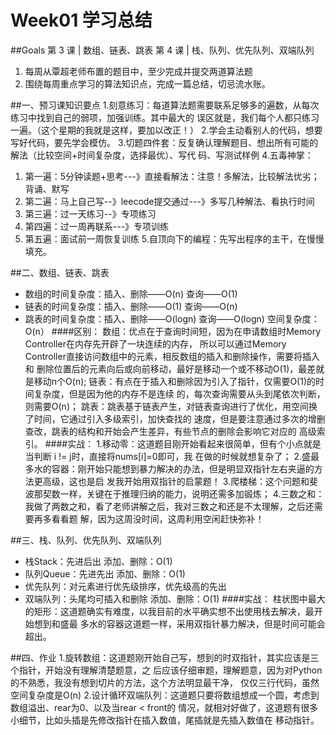 # Week01 学习总结
##Goals
第 3 课 | 数组、链表、跳表
第 4 课 | 栈、队列、优先队列、双端队列
1. 每周从覃超老师布置的题目中，至少完成并提交两道算法题
2. 围绕每周重点学习的算法知识点，完成一篇总结，切忌流水账。

##一、预习课知识要点
1.刻意练习：每道算法题需要联系足够多的遍数，从每次练习中找到自己的弱项，加强训练。其中最大的
误区就是，我们每个人都只练习一遍。（这个星期的我就是这样，要加以改正！）
2.学会主动看别人的代码，想要写好代码，要先学会模仿。
3.切题四件套：反复确认理解题目、想出所有可能的解法（比较空间+时间复杂度，选择最优）、写代
码、写测试样例
4.五毒神掌：
1. 第一遍：5分钟读题+思考---》直接看解法：注意！多解法，比较解法优劣；背诵、默写
2. 第二遍：马上自己写--》leecode提交通过---》多写几种解法、看执行时间
3. 第三遍：过一天练习--》专项练习
4. 第四遍：过一周再联系---》专项训练
5. 第五遍：面试前一周恢复训练
5.自顶向下的编程：先写出程序的主干，在慢慢填充。

##二、数组、链表、跳表
* 数组的时间复杂度：插入、删除——O(n) 查询——O(1)
* 链表的时间复杂度：插入、删除——O(1) 查询——O(n)
* 跳表的时间复杂度：插入、删除——O(logn) 查询——O(logn) 空间复杂度：O(n）
####区别：
数组：优点在于查询时间短，因为在申请数组时Memory Controller在内存先开辟了一块连续的内存，
所以可以通过Memory Controller直接访问数组中的元素，相反数组的插入和删除操作，需要将插入和
删除位置后的元素向后或向前移动，最好是移动一个或不移动O(1)，最差就是移动n个O(n);
链表：有点在于插入和删除因为引入了指针，仅需要O(1)的时间复杂度，但是因为他的内存不是连续
的，每次查询需要从头到尾依次判断，则需要O(n)；
跳表：跳表基于链表产生，对链表查询进行了优化，用空间换了时间，它通过引入多级索引，加快查找的
速度，但是要注意通过多次的增删查改，跳表的结构和开始会产生差异，有些节点的删除会影响它对应的
高级索引。
####实战：
1.移动零：这道题目刚开始看起来很简单，但有个小点就是当判断 i != j时，直接将nums[i]=0即可，我
在做的时候就想复杂了；
2.盛最多水的容器：刚开始只能想到暴力解决的办法，但是明显双指针左右夹逼的方法更高级，这也是启
发我开始用双指针的启蒙题！
3.爬楼梯：这个问题和斐波那契数一样，关键在于推理归纳的能力，说明还需多加锻炼；
4.三数之和：我做了两数之和，看了老师讲解之后，我对三数之和还是不太理解，之后还需要再多看看题
解，因为这周没时间，这周利用空闲赶快弥补！

##三、栈、队列、优先队列、双端队列
* 栈Stack：先进后出 添加、删除：O(1)
* 队列Queue：先进先出 添加、删除：O(1)
* 优先队列：对元素进行优先级排序，优先级高的先出
* 双端队列：头尾均可插入和删除 添加、删除：O(1)
####实战：
柱状图中最大的矩形：这道题确实有难度，以我目前的水平确实想不出使用栈去解决，最开始想到和盛最
多水的容器这道题一样，采用双指针暴力解决，但是时间可能会超出。

##四、作业
1.旋转数组：这道题刚开始自己写，想到的时双指针，其实应该是三个指针，开始没有理解清楚题意，之
后应该仔细审题，理解题意，因为对Python的不熟悉，我没有想到切片的方法，这个方法明显最干净，
仅仅三行代码，虽然空间复杂度是O(n)
2.设计循环双端队列：这道题只要将数组想成一个圆，考虑到数组溢出、rear为0、以及当rear < front的
情况，就相对好做了，这道题有很多小细节，比如头插是先修改指针在插入数值，尾插就是先插入数值在
移动指针。
